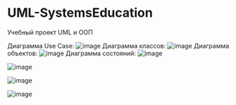 # UML-SystemsEducation
Учебный проект UML и ООП

Диаграмма Use Case:
![image](https://user-images.githubusercontent.com/62895333/164970194-a134e66e-5cdf-49de-bb57-8d614f3a4c74.png)
Диаграмма классов:
![image](https://user-images.githubusercontent.com/62895333/164970270-625133ff-83f5-440a-bd49-5daf8a84933c.png)
Диаграмма объектов:
![image](https://user-images.githubusercontent.com/62895333/164970327-b17c0007-5282-40be-91ef-248968659e7d.png)
Диаграмма состояний:
![image](https://user-images.githubusercontent.com/62895333/164970370-2047eba5-3ee2-4c9a-ac67-67bdf250ba54.png)

![image](https://user-images.githubusercontent.com/62895333/164970489-e785b35b-efe1-4b85-9ba9-fa630ddd6049.png)

![image](https://user-images.githubusercontent.com/62895333/164970550-cf20142d-fe80-4baf-a11f-d8f717cbc8a9.png)

![image](https://user-images.githubusercontent.com/62895333/164970763-d727fa7e-97df-416a-ac9e-477ceab3959e.png)
